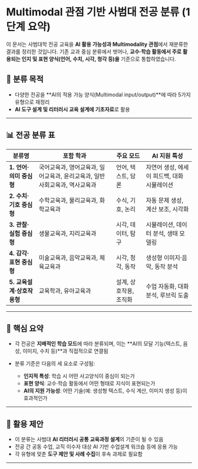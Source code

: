 # Multimodal 관점 기반 사범대 전공 분류 (1단계 요약)

이 문서는 사범대학 전공 교육을 **AI 활용 가능성과 Multimodality 관점**에서 재분류한 결과를 정리한 것입니다. 기존 교과 중심 분류에서 벗어나, **교수·학습 활동에서 주로 활용되는 인지 및 표현 양식(언어, 수치, 시각, 청각 등)을** 기준으로 통합하였습니다.

## 🎯 분류 목적
- 다양한 전공을 **AI의 적용 가능 양식(Multimodal input/output)**에 따라 5가지 유형으로 재정리
- **AI 도구 설계 및 리터러시 교육 설계에 기초자료**로 활용

---

## 📊 전공 분류 표

| 분류명 | 포함 학과 | 주요 모드 | AI 지원 특성 |
|--------|-------------|------------------|-------------------------|
| **1. 언어·의미 중심형** | 국어교육과, 영어교육과, 일어교육과, 윤리교육과, 일반사회교육과, 역사교육과 | 언어, 텍스트, 담론 | 자연어 생성, 에세이 피드백, 대화 시뮬레이션 |
| **2. 수치·기호 중심형** | 수학교육과, 물리교육과, 화학교육과 | 수식, 기호, 논리 | 자동 문제 생성, 계산 보조, 시각화 |
| **3. 관찰·실험 중심형** | 생물교육과, 지리교육과 | 시각, 데이터, 탐구 | 시뮬레이션, 데이터 분석, 생태 모델링 |
| **4. 감각·표현 중심형** | 미술교육과, 음악교육과, 체육교육과 | 시각, 청각, 동작 | 생성형 이미지·음악, 동작 분석 |
| **5. 교육설계·상호작용형** | 교육학과, 유아교육과 | 설계, 상호작용, 조직화 | 수업 자동화, 대화 분석, 루브릭 도출 |

---

## 🧩 핵심 요약

- 각 전공은 **지배적인 학습 모드**에 따라 분류되며, 이는 **AI의 모달 기능(텍스트, 음성, 이미지, 수치 등)**과 직접적으로 연결됨
- 분류 기준은 다음의 세 요소로 구성됨:

  - **인지적 특성**: 학습 시 어떤 사고양식이 중심이 되는가  
  - **표현 양식**: 교수·학습 활동에서 어떤 형태로 지식이 표현되는가  
  - **AI의 지원 가능성**: 어떤 기술(예: 생성형 텍스트, 수식 계산, 이미지 생성 등)이 효과적인가

---

## 🔎 활용 제안

- 이 분류는 사범대 **AI 리터러시 공통 교육과정 설계**의 기준이 될 수 있음
- 전공 간 공동 수업, 교직 이수자 대상 AI 기반 수업설계 워크숍 등에 응용 가능
- 각 유형에 맞춘 **도구 제안 및 사례 수집**이 후속 과제로 필요함

---

